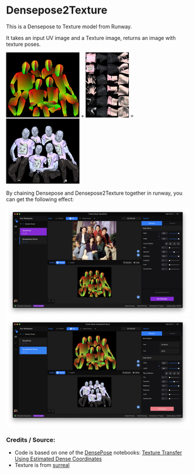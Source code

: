 # Densepose2Texture

This is a Densepose to Texture model from Runway.

It takes an input UV image and a Texture image, returns an image with texture poses.

<img src="imgs/input.png" alt="input" title="input" width="200" />   +  <img src="texture.png" alt="input" title="input" height="177" />   =   <img src="imgs/output.png" alt="output" title="output" width="200" />

By chaining Densepose and Densepose2Texture together in runway, you can get the following effect:

<img src="imgs/runway1.png" alt="runway1" title="runway1" width="500" />
<img src="imgs/runway2.png" alt="runway1" title="runway2" width="500" />


### Credits / Source:
- Code is based on one of the [DensePose](https://github.com/facebookresearch/DensePose) notebooks: [
Texture Transfer Using Estimated Dense Coordinates](https://github.com/facebookresearch/DensePose/blob/master/notebooks/DensePose-RCNN-Texture-Transfer.ipynb)
- Texture is from [surreal](https://www.di.ens.fr/willow/research/surreal/data/)
